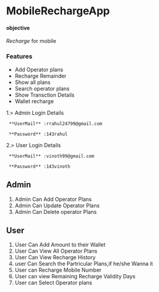 # MobileRechargeApp


#### objective
*Recharge* for mobile


### Features
* Add  Operator plans
* Recharge Remainder
* Show all plans
* Search operator plans
* Show Transction Details
* Wallet recharge

1.> Admin Login Details

     **UserMail** :rrahul24799@gmail.com

     **Password** :143rahul
 2.> User Login Details

     **UserMail** :vinoth99@gmail.com

     **Password** :143vinoth
     
## Admin
1. Admin Can Add Operator Plans
2. Admin Can Update Operator Plans
3. Admin Can Delete operator Plans

## User
1. User Can Add Amount to their Wallet
2. User Can View All Operator Plans
3. User Can View Recharge History
4. user Can Search the Partricular Plans,if he/she Wanna it
5. User can Recharge Mobile Number
6. User can view Remaining Recharge Validity Days
7. User can Select Operator plans


     
